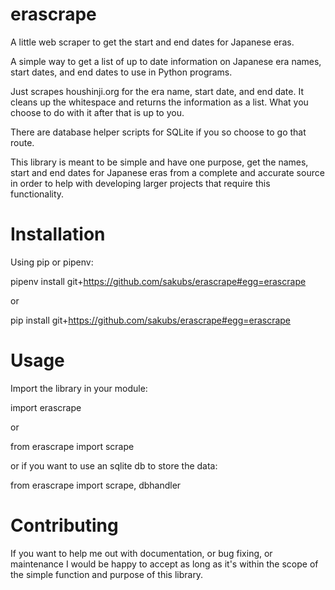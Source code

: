 # erascrape
A little web scraper to get the start and end dates for Japanese eras.

A simple way to get a list of up to date information on Japanese era names, 
start dates, and end dates to use in Python programs.

Just scrapes houshinji.org for the era name, start date, and end date. It 
cleans up the whitespace and returns the information as a list. What you 
choose to do with it after that is up to you.

There are database helper scripts for SQLite if you so choose to go that route.

This library is meant to be simple and have one purpose, get the names, start 
and end dates for Japanese eras from a complete and accurate source in order 
to help with developing larger projects that require this functionality.

# Installation

Using pip or pipenv:

pipenv install git+https://github.com/sakubs/erascrape#egg=erascrape

or

pip install git+https://github.com/sakubs/erascrape#egg=erascrape

# Usage

Import the library in your module:

import erascrape

or 

from erascrape import scrape

or if you want to use an sqlite db to store the data:

from erascrape import scrape, dbhandler

# Contributing
If you want to help me out with documentation, or bug fixing, or 
maintenance I would be happy to accept as long as it's within the 
scope of the simple function and purpose of this library.   